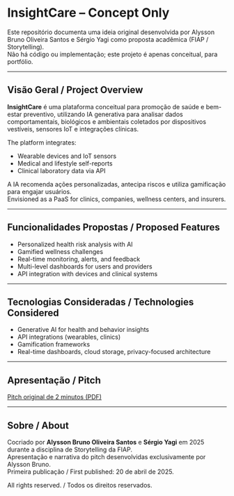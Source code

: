 # InsightCare – Concept Only

Este repositório documenta uma ideia original desenvolvida por Alysson Bruno Oliveira Santos e Sérgio Yagi como proposta acadêmica (FIAP / Storytelling).  
Não há código ou implementação; este projeto é apenas conceitual, para portfólio.

---

## Visão Geral / Project Overview

**InsightCare** é uma plataforma conceitual para promoção de saúde e bem-estar preventivo, utilizando IA generativa para analisar dados comportamentais, biológicos e ambientais coletados por dispositivos vestíveis, sensores IoT e integrações clínicas.

The platform integrates:
- Wearable devices and IoT sensors
- Medical and lifestyle self-reports
- Clinical laboratory data via API

A IA recomenda ações personalizadas, antecipa riscos e utiliza gamificação para engajar usuários.  
Envisioned as a PaaS for clinics, companies, wellness centers, and insurers.

---

## Funcionalidades Propostas / Proposed Features
- Personalized health risk analysis with AI
- Gamified wellness challenges
- Real-time monitoring, alerts, and feedback
- Multi-level dashboards for users and providers
- API integration with devices and clinical systems

---

## Tecnologias Consideradas / Technologies Considered
- Generative AI for health and behavior insights
- API integrations (wearables, clinics)
- Gamification frameworks
- Real-time dashboards, cloud storage, privacy-focused architecture

---

## Apresentação / Pitch

[Pitch original de 2 minutos (PDF)](pitch_insightcare.pdf)

---

## Sobre / About

Cocriado por **Alysson Bruno Oliveira Santos** e **Sérgio Yagi** em 2025 durante a disciplina de Storytelling da FIAP.  
Apresentação e narrativa do pitch desenvolvidas exclusivamente por Alysson Bruno.  
Primeira publicação / First published: 20 de abril de 2025.

All rights reserved. / Todos os direitos reservados.
